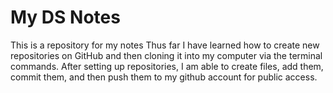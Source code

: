 # My DS Notes
This is a repository for my notes
Thus far I have learned how to create new repositories on GitHub and then cloning it into my computer via the terminal commands.  After setting up repositories, I am able to create files, add them, commit them, and then push them to my github account for public access.